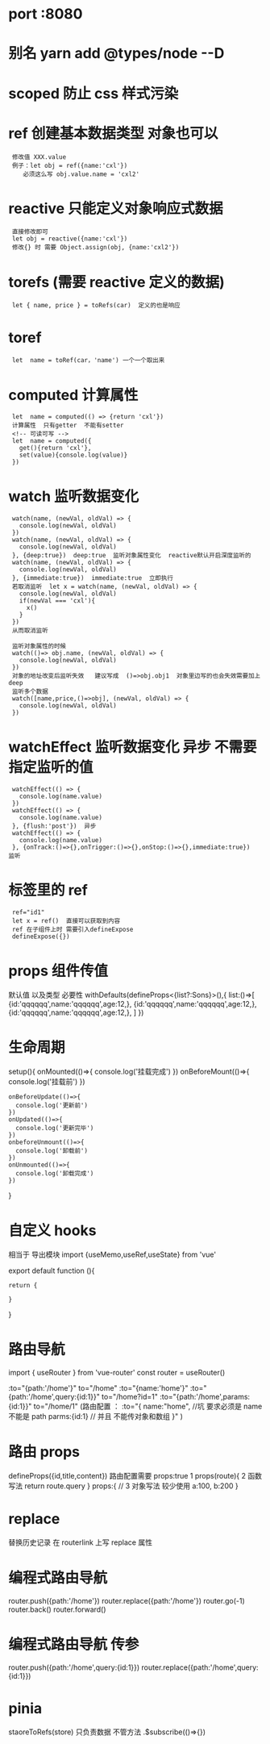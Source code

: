 # port :8080

# 别名 yarn add @types/node --D

# scoped 防止 css 样式污染

# ref 创建基本数据类型 对象也可以

     修改值 XXX.value
     例子：let obj = ref({name:'cxl'})
        必须这么写 obj.value.name = 'cxl2'

# reactive 只能定义对象响应式数据

     直接修改即可
     let obj = reactive({name:'cxl'})
     修改{} 时 需要 Object.assign(obj, {name:'cxl2'})

# torefs (需要 reactive 定义的数据)

     let { name, price } = toRefs(car)  定义的也是响应

# toref

     let  name = toRef(car，'name') 一个一个取出来

# computed 计算属性

     let  name = computed(() => {return 'cxl'})
     计算属性  只有getter  不能有setter
     <!-- 可读可写 -->
     let  name = computed({
       get(){return 'cxl'},
       set(value){console.log(value)}
     })

# watch 监听数据变化

     watch(name, (newVal, oldVal) => {
       console.log(newVal, oldVal)
     })
     watch(name, (newVal, oldVal) => {
       console.log(newVal, oldVal)
     }, {deep:true})  deep:true  监听对象属性变化  reactive默认开启深度监听的
     watch(name, (newVal, oldVal) => {
       console.log(newVal, oldVal)
     }, {immediate:true})  immediate:true  立即执行
     若取消监听  let x = watch(name, (newVal, oldVal) => {
       console.log(newVal, oldVal)
       if(newVal === 'cxl'){
         x()
       }
     })
     从而取消监听

     监听对象属性的时候
     watch(()=> obj.name, (newVal, oldVal) => {
       console.log(newVal, oldVal)
     })
     对象的地址改变后监听失效   建议写成  ()=>obj.obj1  对象里边写的也会失效需要加上deep
     监听多个数据
     watch([name,price,()=>obj], (newVal, oldVal) => {
       console.log(newVal, oldVal)
     })

# watchEffect 监听数据变化 异步 不需要指定监听的值

     watchEffect(() => {
       console.log(name.value)
     })
     watchEffect(() => {
       console.log(name.value)
     }, {flush:'post'})  异步
     watchEffect(() => {
       console.log(name.value)
     }, {onTrack:()=>{},onTrigger:()=>{},onStop:()=>{},immediate:true})  监听

# 标签里的 ref

     ref="id1"
     let x = ref()  直接可以获取到内容
     ref 在子组件上时 需要引入defineExpose
     defineExpose({})

# props 组件传值

默认值 以及类型 必要性
withDefaults(defineProps<{list?:Sons}>(),{
list:()=>[
{id:'qqqqqq',name:'qqqqqq',age:12,},
{id:'qqqqqq',name:'qqqqqq',age:12,},
{id:'qqqqqq',name:'qqqqqq',age:12,},
]
})

# 生命周期

setup(){
onMounted(()=>{
console.log('挂载完成')
})
onBeforeMount(()=>{
console.log('挂载前')
})

    onBeforeUpdate(()=>{
      console.log('更新前')
    })
    onUpdated(()=>{
      console.log('更新完毕')
    })
    onbeforeUnmount(()=>{
      console.log('卸载前')
    })
    onUnmounted(()=>{
      console.log('卸载完成')
    })

}

# 自定义 hooks

相当于 导出模块
import {useMemo,useRef,useState} from 'vue'

export default function (){

    return {

    }

}

# 路由导航

import { useRouter } from 'vue-router'
const router = useRouter()

:to="{path:'/home'}"
to="/home"
:to="{name:'home'}"
:to="{path:'/home',query:{id:1}}"
to="/home?id=1"
:to="{path:'/home',params:{id:1}}"
to="/home/1"
(路由配置 ：
:to="{
name:"home", //坑 要求必须是 name 不能是 path
parms:{id:1} // 并且 不能传对象和数组
}"
)

# 路由 props

defineProps({id,title,content})
路由配置需要
props:true 1
props(route){ 2 函数写法
return route.query
}
props:{ // 3 对象写法 较少使用
a:100,
b:200
}

# replace

替换历史记录 在 routerlink 上写 replace 属性

# 编程式路由导航

router.push({path:'/home'})
router.replace({path:'/home'})
router.go(-1)
router.back()
router.forward()

# 编程式路由导航 传参

router.push({path:'/home',query:{id:1}})
router.replace({path:'/home',query:{id:1}})

# pinia

staoreToRefs(store) 只负责数据 不管方法
.$subscribe(()=>{})
